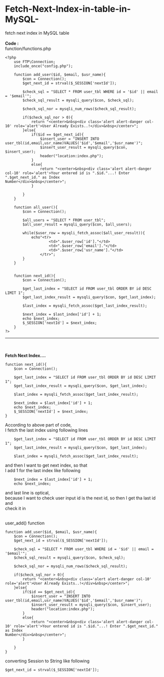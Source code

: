 # Fetch-Next-Index-in-table-in-MySQL-
fetch next index in MySQL table
<br><br>
<b>Code : </b>
<br>function/functions.php<br>


    <?php 
        use FTP\Connection; 
        include_once("config.php");

        function add_user($id, $email, $usr_name){
            $con = Connection();
            $get_next_id = strval($_SESSION['nextId']);

            $check_sql = "SELECT * FROM user_tbl WHERE id = '$id' || email = '$email'";
            $check_sql_result = mysqli_query($con, $check_sql);

            $check_sql_nor = mysqli_num_rows($check_sql_result);

            if($check_sql_nor > 0){
                return "<center>&nbsp<div class='alert alert-danger col-10' role='alert'>User Already Exists..!</div>&nbsp</center>";
            }else{
                if($id == $get_next_id){
                    $insert_user = "INSERT INTO user_tbl(id,email,usr_name)VALUES('$id','$email','$usr_name')";
                    $insert_user_result = mysqli_query($con, $insert_user);
                    header("location:index.php");
                }
                else{
                    return "<center>&nbsp<div class='alert alert-danger col-10' role='alert'>Your entered id is ".$id."...! Enter ".$get_next_id." as Index                                   Number</div>&nbsp</center>";
                }

            }        
        }

        function all_user(){
            $con = Connection();

            $all_users = "SELECT * FROM user_tbl";
            $all_user_result = mysqli_query($con, $all_users);

            while($user_row = mysqli_fetch_assoc($all_user_result)){
                echo"<tr>
                        <td>".$user_row['id']."</td>
                        <td>".$user_row['email']."</td>
                        <td>".$user_row['usr_name']."</td>
                    </tr>";
            }
        }


        function next_id(){
            $con = Connection();

            $get_last_index = "SELECT id FROM user_tbl ORDER BY id DESC LIMIT 1";
            $get_last_index_result = mysqli_query($con, $get_last_index);

            $last_index = mysqli_fetch_assoc($get_last_index_result);

            $next_index = $last_index['id'] + 1;
            echo $next_index;
            $_SESSION['nextId'] = $next_index;      
        }
    ?>


****************************************************************

<br><br>
<b>Fetch Next Index....</b><br>

    function next_id(){
        $con = Connection();

        $get_last_index = "SELECT id FROM user_tbl ORDER BY id DESC LIMIT 1";
        $get_last_index_result = mysqli_query($con, $get_last_index);

        $last_index = mysqli_fetch_assoc($get_last_index_result);

        $next_index = $last_index['id'] + 1;
        echo $next_index;
        $_SESSION['nextId'] = $next_index;      
    }

According to above part of code, <br>
I fetch  the last index using following lines <br>

        $get_last_index = "SELECT id FROM user_tbl ORDER BY id DESC LIMIT 1";
        $get_last_index_result = mysqli_query($con, $get_last_index);

        $last_index = mysqli_fetch_assoc($get_last_index_result);
        
and then I want to get next index, so that <br>
I add 1 for the last index like following<br>

        $next_index = $last_index['id'] + 1;
        echo $next_index;

and last line is optical, 
<br>because I want to check user input id is the next id, so then I get tha last id and <br>
check it in

<br>user_add() function<br>

    function add_user($id, $email, $usr_name){
        $con = Connection();
        $get_next_id = strval($_SESSION['nextId']);

        $check_sql = "SELECT * FROM user_tbl WHERE id = '$id' || email = '$email'";
        $check_sql_result = mysqli_query($con, $check_sql);

        $check_sql_nor = mysqli_num_rows($check_sql_result);

        if($check_sql_nor > 0){
            return "<center>&nbsp<div class='alert alert-danger col-10' role='alert'>User Already Exists..!</div>&nbsp</center>";
        }else{
            if($id == $get_next_id){
                $insert_user = "INSERT INTO user_tbl(id,email,usr_name)VALUES('$id','$email','$usr_name')";
                $insert_user_result = mysqli_query($con, $insert_user);
                header("location:index.php");
            }
            else{
                return "<center>&nbsp<div class='alert alert-danger col-10' role='alert'>Your entered id is ".$id."...! Enter ".$get_next_id." as Index                                   Number</div>&nbsp</center>";
            }

        }        
    }


converting Session to String like following<br>

    $get_next_id = strval($_SESSION['nextId']);
   
